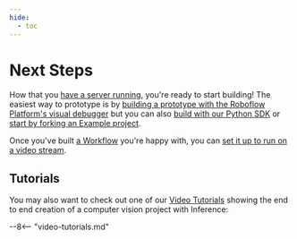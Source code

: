 ```yaml
---
hide:
  - toc
---
```


# Next Steps

How that you [have a server running](/install/index.md), you're ready to start building! The easiest
way to prototype is by
[building a prototype with the Roboflow Platform's visual debugger](/workflows/create_and_run.md) but you
can also [build with our Python SDK](/inference_helpers/inference_sdk.md) or
[start by forking an Example project](/workflows/gallery/index.md).

Once you've built [a Workflow](/workflows/about.md) you're happy with, you can
[set it up to run on a video stream](/workflows/video_processing/overview.md).

## Tutorials

You may also want to check out one of our [Video Tutorials](https://bit.ly/rf-yt-sub) showing the
end to end creation of a computer vision project with Inference:

--8<-- "video-tutorials.md"